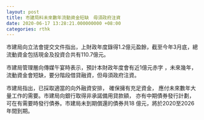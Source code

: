 ```yaml
---
layout: post
title: 市建局料未來數年流動資金短缺　毋須政府注資　　
date: 2020-06-17 13:28:21.000000000 +08:00
categories: rthk
---
```


市建局向立法會提交文件指出，上財政年度錄得1.2億元盈餘，截至今年3月底，總流動資金包括現金及投資合共有110.7億元。

市建局管理層向傳媒午宴時表示，預計本財政年度會有近1億元赤字 ，未來幾年，流動資金會短缺，要分階段借貸融資，但毋須政府注資。

市建局指出，已採取適當的向外融資安排， 確保擁有充足資金， 應付未來數年大量工作的需要。市建局向銀行取得非承諾備用貸款額， 亦有中期債券發行計劃，可在有需要時發行債券。市建局未到期償還的債券共18 億元，將於2020至2026年間到期。
